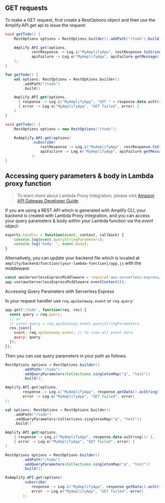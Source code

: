 ## GET requests

To make a GET request, first create a RestOptions object and then use the Amplify.API.get api to issue the request:

<amplify-block-switcher>
<amplify-block name="Java">

```java
void getTodo() {
    RestOptions options = RestOptions.builder().addPath("/todo").build();

    Amplify.API.get(options,
            restResponse -> Log.i("MyAmplifyApp", restResponse.toString()),
            apiFailure -> Log.e("MyAmplifyApp", apiFailure.getMessage(), apiFailure)
    );
}
```

</amplify-block>
<amplify-block name="Kotlin">

```kotlin
fun getTodo() {
    val options: RestOptions = RestOptions.builder()
        .addPath("/todo")
        .build()

    Amplify.API.get(options,
      { response -> Log.i("MyAmplifyApp", "GET " + response.data.asString()) },
      { error -> Log.e("MyAmplifyApp", "GET failed", error) }
    )
}
```

</amplify-block>
<amplify-block name="RxJava">

```java
void getTodo() {
    RestOptions options = new RestOptions("/todo");

    RxAmplify.API.get(options)
            .subscribe(
                restResponse -> Log.i("MyAmplifyApp", restResponse.toString()),
                apiFailure -> Log.e("MyAmplifyApp", apiFailure.getMessage(), apiFailure)
            );
}
```

</amplify-block>
</amplify-block-switcher>

## Accessing query parameters & body in Lambda proxy function

> To learn more about Lambda Proxy Integration, please visit [Amazon API Gateway Developer Guide](https://docs.aws.amazon.com/apigateway/latest/developerguide/api-gateway-create-api-as-simple-proxy-for-lambda.html).

If you are using a REST API which is generated with Amplify CLI, your backend is created with Lambda Proxy Integration, and you can access your query parameters & body within your Lambda function via the *event* object:

```javascript
exports.handler = function(event, context, callback) {
    console.log(event.queryStringParameters);
    console.log('body: ', event.body);
}
```

Alternatively, you can update your backend file which is located at `amplify/backend/function/[your-lambda-function]/app.js` with the middleware:

```javascript
const awsServerlessExpressMiddleware = require('aws-serverless-express/middleware');
app.use(awsServerlessExpressMiddleware.eventContext());
```

Accessing Query Parameters with Serverless Express

In your request handler use `req.apiGateway.event` or `req.query`:

```javascript
app.get('/todo', function(req, res) {
  const query = req.query;
  // or
  // const query = req.apiGateway.event.queryStringParameters
  res.json({
    event: req.apiGateway.event, // to view all event data
    query: query
  });
});
```

Then you can use query parameters in your path as follows:

<amplify-block-switcher>
<amplify-block name="Java">

```java
RestOptions options = RestOptions.builder()
        .addPath("/todo")
        .addQueryParameters(Collections.singletonMap("q", "test"))
        .build();

Amplify.API.get(options,
        response -> Log.i("MyAmplifyApp", response.getData().asString()),
        error -> Log.e("MyAmplifyApp", "GET failed", error)
);
```

</amplify-block>
<amplify-block name="Kotlin">

```kotlin
val options: RestOptions = RestOptions.builder()
    .addPath("/todo")
    .addQueryParameters(Collections.singletonMap("q", "test"))
    .build()

Amplify.API.get(options,
    { response -> Log.i("MyAmplifyApp", response.data.asString()) },
    { error -> Log.e("MyAmplifyApp", "GET failed", error) }
)
```

</amplify-block>
<amplify-block name="RxJava">

```java
RestOptions options = RestOptions.builder()
        .addPath("/todo")
        .addQueryParameters(Collections.singletonMap("q", "test"))
        .build();

RxAmplify.API.get(options)
        .subscribe(
            response -> Log.i("MyAmplifyApp", response.getData().asString()),
            error -> Log.e("MyAmplifyApp", "GET failed", error)
        );
```

</amplify-block>
</amplify-block-switcher>
